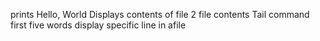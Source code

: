 prints Hello, World
Displays contents of file
2 file contents
Tail command
first five words
display specific line in afile
